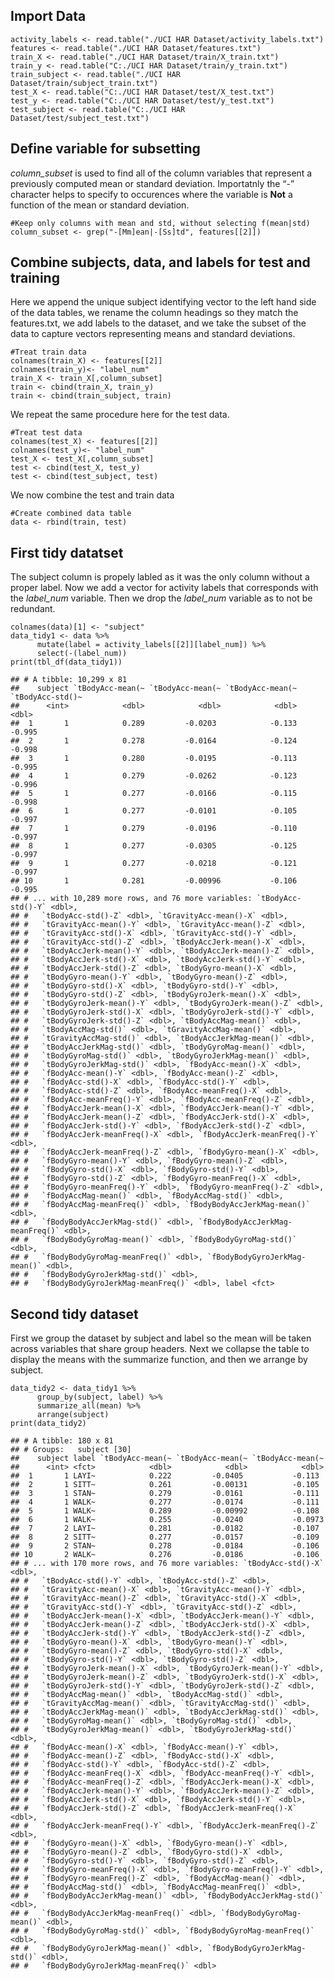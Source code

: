 Import Data
-----------

    activity_labels <- read.table("./UCI HAR Dataset/activity_labels.txt")
    features <- read.table("./UCI HAR Dataset/features.txt")
    train_X <- read.table("./UCI HAR Dataset/train/X_train.txt")
    train_y <- read.table("C:./UCI HAR Dataset/train/y_train.txt")
    train_subject <- read.table("./UCI HAR Dataset/train/subject_train.txt")
    test_X <- read.table("C:./UCI HAR Dataset/test/X_test.txt")
    test_y <- read.table("C:./UCI HAR Dataset/test/y_test.txt")
    test_subject <- read.table("C:./UCI HAR Dataset/test/subject_test.txt")

Define variable for subsetting
------------------------------

*column\_subset* is used to find all of the column variables that
represent a previously computed mean or standard deviation. Importatnly
the “-” character helps to specify to occurences where the variable is
**Not** a function of the mean or standard deviation.

    #Keep only columns with mean and std, without selecting f(mean|std)
    column_subset <- grep("-[Mm]ean|-[Ss]td", features[[2]])

Combine subjects, data, and labels for test and training
--------------------------------------------------------

Here we append the unique subject identifying vector to the left hand
side of the data tables, we rename the column headings so they match the
features.txt, we add labels to the dataset, and we take the subset of
the data to capture vectors representing means and standard deviations.

    #Treat train data
    colnames(train_X) <- features[[2]]
    colnames(train_y)<- "label_num"
    train_X <- train_X[,column_subset]
    train <- cbind(train_X, train_y)
    train <- cbind(train_subject, train)

We repeat the same procedure here for the test data.

    #Treat test data
    colnames(test_X) <- features[[2]]
    colnames(test_y)<- "label_num"
    test_X <- test_X[,column_subset]
    test <- cbind(test_X, test_y)
    test <- cbind(test_subject, test)

We now combine the test and train data

    #Create combined data table
    data <- rbind(train, test)

First tidy datatset
-------------------

The subject column is propely labled as it was the only column without a
proper label. Now we add a vector for activity labels that corresponds
with the *label\_num* variable. Then we drop the *label\_num* variable
as to not be redundant.

    colnames(data)[1] <- "subject"
    data_tidy1 <- data %>% 
          mutate(label = activity_labels[[2]][label_num]) %>% 
          select(-(label_num))
    print(tbl_df(data_tidy1))

    ## # A tibble: 10,299 x 81
    ##    subject `tBodyAcc-mean(~ `tBodyAcc-mean(~ `tBodyAcc-mean(~ `tBodyAcc-std()~
    ##      <int>            <dbl>            <dbl>            <dbl>            <dbl>
    ##  1       1            0.289         -0.0203            -0.133           -0.995
    ##  2       1            0.278         -0.0164            -0.124           -0.998
    ##  3       1            0.280         -0.0195            -0.113           -0.995
    ##  4       1            0.279         -0.0262            -0.123           -0.996
    ##  5       1            0.277         -0.0166            -0.115           -0.998
    ##  6       1            0.277         -0.0101            -0.105           -0.997
    ##  7       1            0.279         -0.0196            -0.110           -0.997
    ##  8       1            0.277         -0.0305            -0.125           -0.997
    ##  9       1            0.277         -0.0218            -0.121           -0.997
    ## 10       1            0.281         -0.00996           -0.106           -0.995
    ## # ... with 10,289 more rows, and 76 more variables: `tBodyAcc-std()-Y` <dbl>,
    ## #   `tBodyAcc-std()-Z` <dbl>, `tGravityAcc-mean()-X` <dbl>,
    ## #   `tGravityAcc-mean()-Y` <dbl>, `tGravityAcc-mean()-Z` <dbl>,
    ## #   `tGravityAcc-std()-X` <dbl>, `tGravityAcc-std()-Y` <dbl>,
    ## #   `tGravityAcc-std()-Z` <dbl>, `tBodyAccJerk-mean()-X` <dbl>,
    ## #   `tBodyAccJerk-mean()-Y` <dbl>, `tBodyAccJerk-mean()-Z` <dbl>,
    ## #   `tBodyAccJerk-std()-X` <dbl>, `tBodyAccJerk-std()-Y` <dbl>,
    ## #   `tBodyAccJerk-std()-Z` <dbl>, `tBodyGyro-mean()-X` <dbl>,
    ## #   `tBodyGyro-mean()-Y` <dbl>, `tBodyGyro-mean()-Z` <dbl>,
    ## #   `tBodyGyro-std()-X` <dbl>, `tBodyGyro-std()-Y` <dbl>,
    ## #   `tBodyGyro-std()-Z` <dbl>, `tBodyGyroJerk-mean()-X` <dbl>,
    ## #   `tBodyGyroJerk-mean()-Y` <dbl>, `tBodyGyroJerk-mean()-Z` <dbl>,
    ## #   `tBodyGyroJerk-std()-X` <dbl>, `tBodyGyroJerk-std()-Y` <dbl>,
    ## #   `tBodyGyroJerk-std()-Z` <dbl>, `tBodyAccMag-mean()` <dbl>,
    ## #   `tBodyAccMag-std()` <dbl>, `tGravityAccMag-mean()` <dbl>,
    ## #   `tGravityAccMag-std()` <dbl>, `tBodyAccJerkMag-mean()` <dbl>,
    ## #   `tBodyAccJerkMag-std()` <dbl>, `tBodyGyroMag-mean()` <dbl>,
    ## #   `tBodyGyroMag-std()` <dbl>, `tBodyGyroJerkMag-mean()` <dbl>,
    ## #   `tBodyGyroJerkMag-std()` <dbl>, `fBodyAcc-mean()-X` <dbl>,
    ## #   `fBodyAcc-mean()-Y` <dbl>, `fBodyAcc-mean()-Z` <dbl>,
    ## #   `fBodyAcc-std()-X` <dbl>, `fBodyAcc-std()-Y` <dbl>,
    ## #   `fBodyAcc-std()-Z` <dbl>, `fBodyAcc-meanFreq()-X` <dbl>,
    ## #   `fBodyAcc-meanFreq()-Y` <dbl>, `fBodyAcc-meanFreq()-Z` <dbl>,
    ## #   `fBodyAccJerk-mean()-X` <dbl>, `fBodyAccJerk-mean()-Y` <dbl>,
    ## #   `fBodyAccJerk-mean()-Z` <dbl>, `fBodyAccJerk-std()-X` <dbl>,
    ## #   `fBodyAccJerk-std()-Y` <dbl>, `fBodyAccJerk-std()-Z` <dbl>,
    ## #   `fBodyAccJerk-meanFreq()-X` <dbl>, `fBodyAccJerk-meanFreq()-Y` <dbl>,
    ## #   `fBodyAccJerk-meanFreq()-Z` <dbl>, `fBodyGyro-mean()-X` <dbl>,
    ## #   `fBodyGyro-mean()-Y` <dbl>, `fBodyGyro-mean()-Z` <dbl>,
    ## #   `fBodyGyro-std()-X` <dbl>, `fBodyGyro-std()-Y` <dbl>,
    ## #   `fBodyGyro-std()-Z` <dbl>, `fBodyGyro-meanFreq()-X` <dbl>,
    ## #   `fBodyGyro-meanFreq()-Y` <dbl>, `fBodyGyro-meanFreq()-Z` <dbl>,
    ## #   `fBodyAccMag-mean()` <dbl>, `fBodyAccMag-std()` <dbl>,
    ## #   `fBodyAccMag-meanFreq()` <dbl>, `fBodyBodyAccJerkMag-mean()` <dbl>,
    ## #   `fBodyBodyAccJerkMag-std()` <dbl>, `fBodyBodyAccJerkMag-meanFreq()` <dbl>,
    ## #   `fBodyBodyGyroMag-mean()` <dbl>, `fBodyBodyGyroMag-std()` <dbl>,
    ## #   `fBodyBodyGyroMag-meanFreq()` <dbl>, `fBodyBodyGyroJerkMag-mean()` <dbl>,
    ## #   `fBodyBodyGyroJerkMag-std()` <dbl>,
    ## #   `fBodyBodyGyroJerkMag-meanFreq()` <dbl>, label <fct>

Second tidy dataset
-------------------

First we group the dataset by subject and label so the mean will be
taken across variables that share group headers. Next we collapse the
table to display the means with the summarize function, and then we
arrange by subject.

    data_tidy2 <- data_tidy1 %>%
          group_by(subject, label) %>% 
          summarize_all(mean) %>% 
          arrange(subject)
    print(data_tidy2)

    ## # A tibble: 180 x 81
    ## # Groups:   subject [30]
    ##    subject label `tBodyAcc-mean(~ `tBodyAcc-mean(~ `tBodyAcc-mean(~
    ##      <int> <fct>            <dbl>            <dbl>            <dbl>
    ##  1       1 LAYI~            0.222         -0.0405           -0.113 
    ##  2       1 SITT~            0.261         -0.00131          -0.105 
    ##  3       1 STAN~            0.279         -0.0161           -0.111 
    ##  4       1 WALK~            0.277         -0.0174           -0.111 
    ##  5       1 WALK~            0.289         -0.00992          -0.108 
    ##  6       1 WALK~            0.255         -0.0240           -0.0973
    ##  7       2 LAYI~            0.281         -0.0182           -0.107 
    ##  8       2 SITT~            0.277         -0.0157           -0.109 
    ##  9       2 STAN~            0.278         -0.0184           -0.106 
    ## 10       2 WALK~            0.276         -0.0186           -0.106 
    ## # ... with 170 more rows, and 76 more variables: `tBodyAcc-std()-X` <dbl>,
    ## #   `tBodyAcc-std()-Y` <dbl>, `tBodyAcc-std()-Z` <dbl>,
    ## #   `tGravityAcc-mean()-X` <dbl>, `tGravityAcc-mean()-Y` <dbl>,
    ## #   `tGravityAcc-mean()-Z` <dbl>, `tGravityAcc-std()-X` <dbl>,
    ## #   `tGravityAcc-std()-Y` <dbl>, `tGravityAcc-std()-Z` <dbl>,
    ## #   `tBodyAccJerk-mean()-X` <dbl>, `tBodyAccJerk-mean()-Y` <dbl>,
    ## #   `tBodyAccJerk-mean()-Z` <dbl>, `tBodyAccJerk-std()-X` <dbl>,
    ## #   `tBodyAccJerk-std()-Y` <dbl>, `tBodyAccJerk-std()-Z` <dbl>,
    ## #   `tBodyGyro-mean()-X` <dbl>, `tBodyGyro-mean()-Y` <dbl>,
    ## #   `tBodyGyro-mean()-Z` <dbl>, `tBodyGyro-std()-X` <dbl>,
    ## #   `tBodyGyro-std()-Y` <dbl>, `tBodyGyro-std()-Z` <dbl>,
    ## #   `tBodyGyroJerk-mean()-X` <dbl>, `tBodyGyroJerk-mean()-Y` <dbl>,
    ## #   `tBodyGyroJerk-mean()-Z` <dbl>, `tBodyGyroJerk-std()-X` <dbl>,
    ## #   `tBodyGyroJerk-std()-Y` <dbl>, `tBodyGyroJerk-std()-Z` <dbl>,
    ## #   `tBodyAccMag-mean()` <dbl>, `tBodyAccMag-std()` <dbl>,
    ## #   `tGravityAccMag-mean()` <dbl>, `tGravityAccMag-std()` <dbl>,
    ## #   `tBodyAccJerkMag-mean()` <dbl>, `tBodyAccJerkMag-std()` <dbl>,
    ## #   `tBodyGyroMag-mean()` <dbl>, `tBodyGyroMag-std()` <dbl>,
    ## #   `tBodyGyroJerkMag-mean()` <dbl>, `tBodyGyroJerkMag-std()` <dbl>,
    ## #   `fBodyAcc-mean()-X` <dbl>, `fBodyAcc-mean()-Y` <dbl>,
    ## #   `fBodyAcc-mean()-Z` <dbl>, `fBodyAcc-std()-X` <dbl>,
    ## #   `fBodyAcc-std()-Y` <dbl>, `fBodyAcc-std()-Z` <dbl>,
    ## #   `fBodyAcc-meanFreq()-X` <dbl>, `fBodyAcc-meanFreq()-Y` <dbl>,
    ## #   `fBodyAcc-meanFreq()-Z` <dbl>, `fBodyAccJerk-mean()-X` <dbl>,
    ## #   `fBodyAccJerk-mean()-Y` <dbl>, `fBodyAccJerk-mean()-Z` <dbl>,
    ## #   `fBodyAccJerk-std()-X` <dbl>, `fBodyAccJerk-std()-Y` <dbl>,
    ## #   `fBodyAccJerk-std()-Z` <dbl>, `fBodyAccJerk-meanFreq()-X` <dbl>,
    ## #   `fBodyAccJerk-meanFreq()-Y` <dbl>, `fBodyAccJerk-meanFreq()-Z` <dbl>,
    ## #   `fBodyGyro-mean()-X` <dbl>, `fBodyGyro-mean()-Y` <dbl>,
    ## #   `fBodyGyro-mean()-Z` <dbl>, `fBodyGyro-std()-X` <dbl>,
    ## #   `fBodyGyro-std()-Y` <dbl>, `fBodyGyro-std()-Z` <dbl>,
    ## #   `fBodyGyro-meanFreq()-X` <dbl>, `fBodyGyro-meanFreq()-Y` <dbl>,
    ## #   `fBodyGyro-meanFreq()-Z` <dbl>, `fBodyAccMag-mean()` <dbl>,
    ## #   `fBodyAccMag-std()` <dbl>, `fBodyAccMag-meanFreq()` <dbl>,
    ## #   `fBodyBodyAccJerkMag-mean()` <dbl>, `fBodyBodyAccJerkMag-std()` <dbl>,
    ## #   `fBodyBodyAccJerkMag-meanFreq()` <dbl>, `fBodyBodyGyroMag-mean()` <dbl>,
    ## #   `fBodyBodyGyroMag-std()` <dbl>, `fBodyBodyGyroMag-meanFreq()` <dbl>,
    ## #   `fBodyBodyGyroJerkMag-mean()` <dbl>, `fBodyBodyGyroJerkMag-std()` <dbl>,
    ## #   `fBodyBodyGyroJerkMag-meanFreq()` <dbl>
